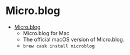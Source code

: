# Micro.blog
- [Micro.blog](https://help.micro.blog/2017/mac-version/)
  -  Micro.blog for Mac
  - The official macOS version of Micro.blog.
  - `brew cask install microblog`

